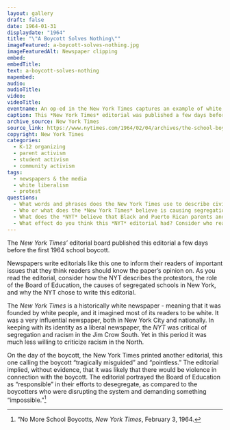 ```yaml
---
layout: gallery
draft: false
date: 1964-01-31
displaydate: "1964"
title: "\"A Boycott Solves Nothing\""
imageFeatured: a-boycott-solves-nothing.jpg
imageFeaturedAlt: Newspaper clipping
embed: 
embedTitle: 
text: a-boycott-solves-nothing
mapembed: 
audio: 
audioTitle: 
video: 
videoTitle: 
eventname: An op-ed in the New York Times captures an example of white, liberal New Yorkers' resistance to desegregation. 
caption: This *New York Times* editorial was published a few days before the February 3, 1954 boycott. It captures one example of white, liberal New Yorkers' resistance to desegregation. 
archive_source: New York Times
source_link: https://www.nytimes.com/1964/02/04/archives/the-school-boycott.html
copyright: New York Times
categories:
  - K-12 organizing
  - parent activism
  - student activism
  - community activism
tags:
  - newspapers & the media
  - white liberalism
  - protest
questions:
  - What words and phrases does the New York Times use to describe civil rights activists and Black and Latinx parents and children? What words and phrases does the New York Times use to describe the mayor and the Board of Education? 
  - Who or what does the *New York Times* believe is causing segregation in New York, or interfering with desegregation? 
  - What does the *NYT* believe that Black and Puerto Rican parents and children should do to improve education? How does this editorial in the New York Times compare to the coverage of the boycott by the Amsterdam News? [link to that document set here] 
  - What effect do you think this *NYT* editorial had? Consider who reads the NYT and how many people read it.
---
```

 
The *New York Times’* editorial board published this editorial a few days before the first 1964 school boycott.

Newspapers write editorials like this one to inform their readers of important issues that they think readers should know the paper’s opinion on. As you read the editorial, consider how the NYT describes the protestors, the role of the Board of Education, the causes of segregated schools in New York, and why the NYT chose to write this editorial.

The *New York Times* is a historically white newspaper - meaning that it was founded by white people, and it imagined most of its readers to be white. It was a very influential newspaper, both in New York City and nationally. In keeping with its identity as a liberal newspaper, the *NYT* was critical of segregation and racism in the Jim Crow South. Yet in this period it was much less willing to criticize racism in the North.

On the day of the boycott, the New York Times printed another editorial, this one calling the boycott “tragically misguided” and “pointless.” The editorial implied, without evidence, that it was likely that there would be violence in connection with the boycott. The editorial portrayed the Board of Education as “responsible” in their efforts to desegregate, as compared to the boycotters who were disrupting the system and demanding something “impossible.”[^1]

[^1]: “No More School Boycotts, *New York Times*, February 3, 1964.
